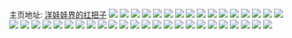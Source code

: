 主页地址: [洋娃娃界的扛把子](https://weibo.com/u/1048643882) 
![](https://wx4.sinaimg.cn/mw2000/3e81092aly1h9q6qbtqybj20u0140qau.jpg) 
![](https://wx4.sinaimg.cn/mw2000/3e81092aly1h9q6qcdqr7j20u0140107.jpg) 
![](https://wx4.sinaimg.cn/mw2000/3e81092aly1h9q6qb8h39j20u014046c.jpg) 
![](https://wx4.sinaimg.cn/mw2000/3e81092aly1h61ovv976gj20u0140jsj.jpg) 
![](https://wx4.sinaimg.cn/mw2000/3e81092aly1h3updeitg2j20u01akjzp.jpg) 
![](https://wx4.sinaimg.cn/mw2000/3e81092aly1h3updff93aj20u0140wjb.jpg) 
![](https://wx4.sinaimg.cn/mw2000/3e81092aly1h34bodbaxcj21o0280e81.jpg) 
![](https://wx4.sinaimg.cn/mw2000/3e81092aly1h34boc7h2hj21o02804qp.jpg) 
![](https://wx4.sinaimg.cn/mw2000/3e81092aly1h34boe8hd5j21o0280b29.jpg) 
![](https://wx4.sinaimg.cn/mw2000/3e81092aly1h1pzm6jer4j20wi1yck2h.jpg) 
![](https://wx4.sinaimg.cn/mw2000/3e81092aly1h1pzmtn1q6j20wi1yc7e8.jpg) 
![](https://wx4.sinaimg.cn/mw2000/3e81092aly1gvzun3129sj20u01407dx.jpg) 
![](https://wx4.sinaimg.cn/mw2000/3e81092aly1gtgtxcnlm9j20u0140gy3.jpg) 
![](https://wx4.sinaimg.cn/mw2000/3e81092aly1gtgtxd4btij20u0140wr7.jpg) 
![](https://wx4.sinaimg.cn/mw2000/3e81092aly1gtgtxdldbfj20u0140qfo.jpg) 
![](https://wx4.sinaimg.cn/mw2000/3e81092aly1gtgtxc01rmj20u0140aiq.jpg) 
![](https://wx4.sinaimg.cn/mw2000/0018Y0b0gy1gr487jt5dkj60u0140tg502.jpg) 
![](https://wx4.sinaimg.cn/mw2000/3e81092agy1gr487j7m4bj20u01400xy.jpg) 
![](https://wx4.sinaimg.cn/mw2000/3e81092agy1gr487kcrnmj20u01404b2.jpg) 
![](https://wx4.sinaimg.cn/mw2000/3e81092agy1gr487kqa1zj20u0140138.jpg) 
![](https://wx4.sinaimg.cn/mw2000/3e81092agy1gr487l4mv6j20u01407b4.jpg) 
![](https://wx4.sinaimg.cn/mw2000/3e81092agy1gr487lfrapj21400u0457.jpg) 
![](https://wx4.sinaimg.cn/mw2000/3e81092aly1gnujou4tjfj20u0140n5b.jpg) 
![](https://wx4.sinaimg.cn/mw2000/3e81092aly1gnujotwr9hj21400u07a6.jpg) 
![](https://wx4.sinaimg.cn/mw2000/3e81092aly1gnujoufkurj20u0140n2g.jpg) 
![](https://wx4.sinaimg.cn/mw2000/3e81092aly1gnujounyuij213y0u0tdu.jpg) 
![](https://wx4.sinaimg.cn/mw2000/3e81092aly1gnujouvrl6j21400u00ye.jpg) 
![](https://wx4.sinaimg.cn/mw2000/3e81092aly1gnujpdljdwj21400u0nc9.jpg) 
![](https://wx4.sinaimg.cn/mw2000/3e81092agy1ggyzs0knf7j21o02807wh.jpg) 
![](https://wx4.sinaimg.cn/mw2000/3e81092aly1gcufsofb07j20u0140wuj.jpg) 
![](https://wx4.sinaimg.cn/mw2000/3e81092aly1gcufue591gj20u0140dtj.jpg) 
![](https://wx4.sinaimg.cn/mw2000/3e81092aly1g4558xxsxaj20u01407dj.jpg) 
![](https://wx4.sinaimg.cn/mw2000/3e81092aly1g4558yjawyj20u0140thl.jpg) 
![](https://wx4.sinaimg.cn/mw2000/3e81092agy1g13qiw0biwj21o027zb29.jpg) 
![](https://wx4.sinaimg.cn/mw2000/3e81092agy1g0wrgmwlmoj20u0140qbx.jpg) 
![](https://wx4.sinaimg.cn/mw2000/3e81092agy1g0wrgnyl6nj20u014013f.jpg) 
![](https://wx4.sinaimg.cn/mw2000/3e81092agy1g0wrgotn4rj21400u07fa.jpg) 
![](https://wx4.sinaimg.cn/mw2000/3e81092agy1g0wrgq0i10j20u0140jym.jpg) 
![](https://wx4.sinaimg.cn/mw2000/3e81092agy1fx0z8834ymj21o027vx68.jpg) 
![](https://wx4.sinaimg.cn/mw2000/3e81092agy1fx0z899crvj21o02807wh.jpg) 

